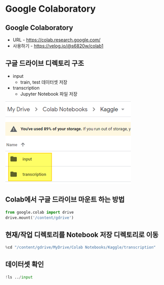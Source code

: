 # Google Colaboratory

## Google Colaboratory

* URL - https://colab.research.google.com/
* 사용하기 - https://velog.io/@s6820w/colab1

## 구글 드라이브 디렉토리 구조

* input
  * train, test 데이터셋 저장
* transcription
  * Jupyter Notebook 파일 저장

![kaggle_google_drive](images/kaggle_google_drive.png)

## Colab에서 구글 드라이브 마운트 하는 방법

```python
from google.colab import drive
drive.mount('/content/gdrive')
```



## 현재/작업 디렉토리를 Notebook 저장 디렉토리로 이동

```python
%cd "/content/gdrive/MyDrive/Colab Notebooks/Kaggle/transcription"
```



## 데이터셋 확인

```python
!ls ../input
```

